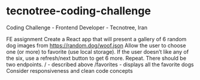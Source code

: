 # tecnotree-coding-challenge

Coding Challenge - Frontend Developer - Tecnotree, Iran

FE assignment
Create a React app that will present a gallery of 6 random dog images from
https://random.dog/woof.json
Allow the user to choose one (or more) to favorite (use local storage).
If the user doesn’t like any of the six, use a refresh/next button to get 6 more. Repeat.
There should be two endpoints.
/ - described above
/favorites - displays all the favorite dogs
Consider responsiveness and clean code concepts
